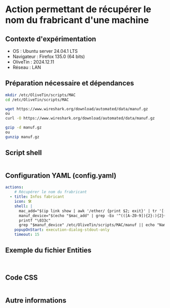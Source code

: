 # Action permettant de récupérer le nom du frabricant d'une machine
## Contexte d'expérimentation
* OS : Ubuntu server 24.04.1 LTS
* Navigateur : Firefox 135.0 (64 bits)
* OliveTin : 2024.12.11
* Réseau : LAN
  
## Préparation nécessaire et dépendances
```bash
mkdir /etc/OliveTin/scripts/MAC
cd /etc/OliveTin/scripts/MAC

wget https://www.wireshark.org/download/automated/data/manuf.gz
ou
curl -O https://www.wireshark.org/download/automated/data/manuf.gz

gzip -d manuf.gz
ou
gunzip manuf.gz
```

## Script shell
```bash
```

## Configuration YAML (config.yaml)
```yaml
actions:
    # Récupérer le nom du frabricant
  - title: Infos fabricant
    icon: 🛠️
    shell: |
      mac_add="$(ip link show | awk '/ether/ {print $2; exit}' | tr '[:lower:]' '[:upper:]')"
      manuf_device="$(echo "$mac_add" | grep -Eo '^(([A-Z0-9]){2}:){2}([A-Z0-9]){2}')"
      printf "\033c"
      grep "$manuf_device" /etc/OliveTin/scripts/MAC/manuf || echo "Name not found $mac_add"
    popupOnStart: execution-dialog-stdout-only
    timeout: 15                
```

## Exemple du fichier Entities
```json
```
```yaml
```

## Code CSS
```css
```

## Autre informations
